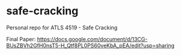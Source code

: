# safe-cracking

Personal repo for ATLS 4519 - Safe Cracking

Final Paper: https://docs.google.com/document/d/13CG-BUsZBVh2GfH0nsT5-H_Qtf8PL0PS60veKbA_pEA/edit?usp=sharing
